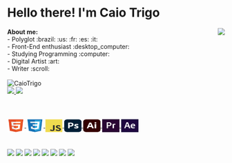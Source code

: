 # Hello there! I'm Caio Trigo

<img align="right" height="150em" src="https://lh3.googleusercontent.com/aZL-sYEEkjpiToQb08UhDGaHVGEGWT_OZQOiIv2TsUOyoUweP8cMH-CFElMO4xxowxXRzfUAP2wHXmpicRkk-cAWIVo9_SQmwBoHW_4ddSVZXCI8Xl2Tw-fnqAQ_l3Xs8mvZHlqMQeU7ekZmMOIq2dARxJzjKGrsiYOEKvcN-r01Bq-7WlHEanbmukf7biim1-QRGJ2wGtufddeHWhlhxOibVBeORQ9m3MDs5r5wibC7w-DXPD-mERVItVZoR3Ma7aQv5R8Y0UUXJymTJ6W7kJcvfvezElpeUjJnfP9VkJMW2id58opSfthvwihkSYvOKjZ72oBNxQktsOL6B_xELz2UtmkjJfpFbDzUSYfFkGGQWy9JVgadGD2LMYrLpknx1ttaZOF8FDJuK-fKat6CaWQn2GdimdH4XlmhHS80hAZRvXXcTtTI9SRntC97M6Zbl87Hw3u4tPBkAOMgUhsUJEoQzBM_WFqBc4TtBU6FEnzpXYrONlM3zfdKWCE-1B7rLMb-zGTBcTuvJG-jexLw0hLnB7F5q0G2dgtjoingCNHPchrJak2ioWJTWB7gOF_awuh-wIvHLPDETw2m4CBG7JQPdnXvX9j1CzNX1XzepXNd405U1MAmu34Xx-1orBN3ES0oX13bP0b99_4G60KFWh0Eq5_do4xPLYQjUukE1LA0RxAD2DIJXsaWslLuViXCC5r6swFzy4amTnoLTLoRd9sC=s937-no?authuser=0">
<b>About me:</b> <br>
  - Polyglot :brazil: :us: :fr: :es: :it: <br>
  - Front-End enthusiast :desktop_computer: <br>
  - Studying Programming :computer: <br> 
  - Digital Artist :art: <br>
  - Writer :scroll: <br>
 
<div><br>
 <img src="https://komarev.com/ghpvc/?username=CaioTrigo" alt="CaioTrigo"><br>
</div>

<div style="display: inline_block">
 <a href="https://github.com/CaioTrigo">
 <img height="170em" src="https://github-readme-stats.vercel.app/api?username=CaioTrigo&show_icons=true&&include_all_commits=true&count_private=true&title_color=ff2929&bg_color=242f45&icon_color=aa39f7&text_color=15d2eb&border_colore32d2d"/>
 <img height="170em" src="https://github-readme-stats.vercel.app/api/top-langs/?username=CaioTrigo&layout=compact&langs_count=16&title_color=ff2929&bg_color=242f45&icon_color=aa39f7&text_color=15d2eb&border_colore32d2d"/>
<div>
 
 #
 
<div style="display: inline_block"><br>
 <img align="center" alt="Panda-HTML" height="30" width="40" src="https://raw.githubusercontent.com/devicons/devicon/master/icons/html5/html5-original.svg">
 <img align="center" alt="Panda-CSS" height="30" width="40" src="https://raw.githubusercontent.com/devicons/devicon/master/icons/css3/css3-original.svg">
 <img align="center" alt="Panda-JS" height="30" width="40" src="https://raw.githubusercontent.com/devicons/devicon/master/icons/javascript/javascript-original.svg">
 <img align="center" alt="Panda-Photoshop" height="30" width="40" src="https://raw.githubusercontent.com/devicons/devicon/master/icons/photoshop/photoshop-plain.svg">
 <img align="center" alt="Panda-Illustrator" height="30" width="40" src="https://raw.githubusercontent.com/devicons/devicon/master/icons/illustrator/illustrator-plain.svg">
 <img align="center" alt="Panda-Premiere" height="30" width="40" src="https://raw.githubusercontent.com/devicons/devicon/master/icons/premierepro/premierepro-plain.svg">
 <img align="center" alt="Panda-AfterEffects" height="30" width="40" src="https://raw.githubusercontent.com/devicons/devicon/master/icons/aftereffects/aftereffects-plain.svg">
</div>

#

<div>
 <a href ="mailto: caiodstrigo@gmail.com"><img height="50em" src="https://s3.gifyu.com/images/Icone-Gmail.gif" target="_blank"></a>
 <a href="https://www.youtube.com/channel/UCv5T-D25fUMAiR9YvLt-TVA" target="_blank"><img height="50em" src="https://s3.gifyu.com/images/Icone-YouTube.gif" target="_blank"></a>
 <a href="https://instagram.com/caiopandasart" target="_blank"><img height="50em" src="https://s3.gifyu.com/images/Icone-Instagram.gif" target="_blank"></a>
 <a href="https://www.linkedin.com/in/caiopandasart" target="_blank"><img height="50em" src="https://s3.gifyu.com/images/Icone-LinkedIn.gif" target="_blank"></a>
 <a href="https://facebook.com/caiopandasart" target="_blank"><img height="50em" src="https://s3.gifyu.com/images/Icone-Facebook.gif" target="_blank"></a>
 <a href="https://artstation.com/caiopandasart" target="_blank"><img height="50em" src="https://s3.gifyu.com/images/Icone-Artstation.gif" targe="_blank"></a>
 <a href="https://behance.net/CaioPandasArt" target="_blank"> <img height="50em" src="https://s3.gifyu.com/images/Icone-Behance.gif" target="_blank"></a>
 <a href="https://twitter.com/caiopandasart" target="_blank"> <img height="50em" src="https://s3.gifyu.com/images/Icone-Twitter.gif" target="_blank"></a>
</div>
